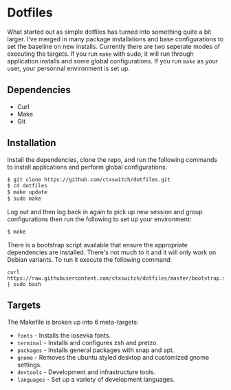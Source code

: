 # Dotfiles

What started out as simple dotfiles has turned into something quite a bit larger.  I've merged in many package installations and base configurations to set the baseline on new installs.  Currently there are two seperate modes of executing the targets.  If you run `make` with sudo, it will run through application installs and some global configurations.  If you run `make` as your user, your personnal environment is set up.

## Dependencies

* Curl
* Make
* Git

## Installation

Install the dependencies, clone the repo, and run the following commands to install applications and perform global configurations:

```sh
$ git clone https://github.com/ctxswitch/dotfiles.git
$ cd dotfiles
$ make update
$ sudo make
```

Log out and then log back in again to pick up new session and group configurations then run the following to set up your environment:

```sh
$ make
```

There is a bootstrap script available that ensure the appropriate dependencies are installed.  There's not much to it and it will only work on Debian variants.  To run it execute the following command:

```
curl https://raw.githubusercontent.com/ctxswitch/dotfiles/master/bootstrap.sh | sudo bash
```

## Targets

The Makefile is broken up into 6 meta-targets:
* `fonts` - Installs the iosevka fonts.
* `terminal` - Installs and configures zsh and pretzo.
* `packages` - Installs general packages with snap and apt.
* `gnome` - Removes the ubuntu styled desktop and customized gnome settings.
* `devtools` - Development and infrastructure tools.
* `languages` - Set up a variety of development languages.